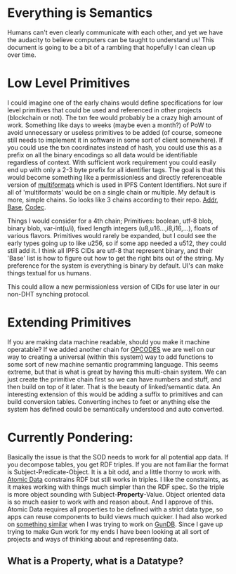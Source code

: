# Everything is Semantics
Humans can't even clearly communicate with each other, and yet we have the audacity to believe computers can be taught to understand us!
This document is going to be a bit of a rambling that hopefully I can clean up over time.


# Low Level Primitives
I could imagine one of the early chains would define specifications for low level primitives that could be used and referenced in other projects (blockchain or not). The txn fee would probably be a crazy high amount of work. Something like days to weeks (maybe even a month?) of PoW to avoid unnecessary or useless primitives to be added (of course, someone still needs to implement it in software in some sort of client somewhere). If you could use the txn coordinates instead of hash, you could use this as a prefix on all the binary encodings so all data would be identifiable regardless of context. With sufficient work requirement you could easily end up with only a 2-3 byte prefix for all identifier tags. The goal is that this would become something like a permissionless and directly referenceable version of [multiformats](https://github.com/multiformats/multiformats) which is used in IPFS Content Identifiers. Not sure if all of 'multiformats' would be on a single chain or multiple. My default is more, simple chains. So looks like 3 chains according to their repo. [Addr](https://github.com/multiformats/multiaddr/blob/master/protocols.csv), [Base](https://github.com/multiformats/multibase/blob/master/multibase.csv), [Codec](https://github.com/multiformats/multicodec/blob/master/table.csv). 

Things I would consider for a 4th chain; Primitives: boolean, utf-8 blob, binary blob, var-int(u/i), fixed length integers (u8,u16...,i8,i16,...), floats of various flavors. Primitives would rarely be expanded, but I could see the early types going up to like u256, so if some app needed a u512, they could still add it. I think all IPFS CIDs are utf-8 that represent binary, and their 'Base' list is how to figure out how to get the right bits out of the string. My preference for the system is everything is binary by default. UI's can make things textual for us humans.

This could allow a new permissionless version of CIDs for use later in our non-DHT synching protocol.

# Extending Primitives
If you are making data machine readable, should you make it machine operatable? If we added another chain for [OPCODES](https://ethereum.org/en/developers/docs/evm/opcodes) we are well on our way to creating a universal (within this system) way to add functions to some sort of new machine semantic programming language. This seems extreme, but that is what is great by having this multi-chain system. We can just create the primitive chain first so we can have numbers and stuff, and then build on top of it later. That is the beauty of linked/semantic data. An interesting extension of this would be adding a suffix to primitives and can build conversion tables. Converting inches to feet or anything else the system has defined could be semantically understood and auto converted.

# Currently Pondering:
Basically the issue is that the SOD needs to work for all potential app data. If you decompose tables, you get RDF triples. If you are not familiar the format is Subject-Predicate-Object. It is a bit odd, and a little thorny to work with. [Atomic Data](https://docs.atomicdata.dev/atomic-data-overview.html) constrains RDF but still works in triples. I like the constraints, as it makes working with things much simpler than the RDF spec. So the triple is more object sounding with Subject-**Property**-Value. Object oriented data is so much easier to work with and reason about. And I approve of this. Atomic Data requires all properties to be defined with a strict data type, so apps can reuse components to build views much quicker. I had also worked on [something similar](https://github.com/ThinkingJoules/GunDB-Wrangler) when I was trying to work on [GunDB](https://github.com/amark/gun). Since I gave up trying to make Gun work for my ends I have been looking at all sort of projects and ways of thinking about and representing data.

## What is a Property, what is a Datatype?
